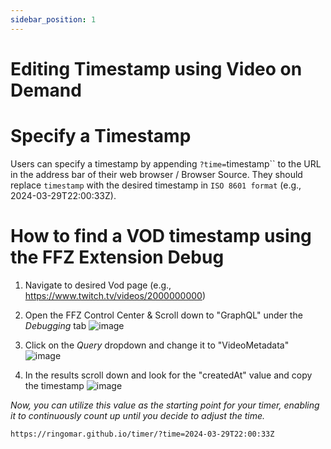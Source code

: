 ```yaml
---
sidebar_position: 1
---
```

# Editing Timestamp using Video on Demand

# Specify a Timestamp
Users can specify a timestamp by appending `?time=`timestamp`` to the URL in the address bar of their web browser / Browser Source. They should replace `timestamp` with the desired timestamp in `ISO 8601 format` (e.g., 2024-03-29T22:00:33Z).

# How to find a VOD timestamp using the FFZ Extension Debug
1. Navigate to desired Vod page (e.g., https://www.twitch.tv/videos/2000000000)
2. Open the FFZ Control Center & Scroll down to "GraphQL" under the *Debugging* tab
![image](https://github.com/RingoMar/timer/assets/28763332/b30db70b-099a-4f21-9196-b25492c51b7f)

3. Click on the *Query* dropdown and change it to "VideoMetadata" 
![image](https://github.com/RingoMar/timer/assets/28763332/39825059-3102-45e9-b451-c97695968d4e)

4. In the results scroll down and look for the "createdAt" value and copy the timestamp 
![image](https://github.com/RingoMar/timer/assets/28763332/6f09922e-0a55-4e23-a54f-9c80f3feb0f7)

_Now, you can utilize this value as the starting point for your timer, enabling it to continuously count up until you decide to adjust the time._

```
https://ringomar.github.io/timer/?time=2024-03-29T22:00:33Z
```